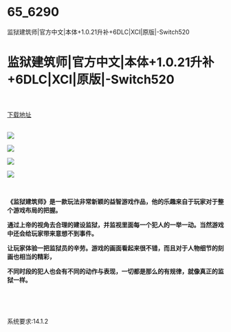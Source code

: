 # 65_6290
监狱建筑师|官方中文|本体+1.0.21升补+6DLC|XCI|原版|-Switch520
# 监狱建筑师|官方中文|本体+1.0.21升补+6DLC|XCI|原版|-Switch520
 <br/></br>
[下载地址](https://www.switch520.cc/article/6290 "下载地址")
<br/></br>

<p><strong><img src="https://www.switch520.cc/muke_img/upload_art_editor_20200926-1_b55b2c486a045be4d9e22498a279fb06.jpg"></strong></p>
<p><strong><img src="https://www.switch520.cc/muke_img/upload_art_editor_20200926-1_c02ca6a703922930f5ab76bc8a13cb54.jpg"></strong></p>
<p><strong><img src="https://www.switch520.cc/muke_img/upload_art_editor_20200926-1_fc3f721635e85c0e76409661a4b024c6.jpg"></strong></p>
<p><strong><img src="https://www.switch520.cc/muke_img/upload_art_editor_20200926-1_0a96203b9e86ed2df98294242087a205.jpg"></strong></p>
<p>&nbsp;</p>
<p><strong> 《监狱建筑师》是一款玩法非常新颖的益智游戏作品，他的乐趣来自于玩家对于整个游戏布局的把握。</strong></p>
<p><strong>通过上帝的视角去合理的建设监狱，并监视里面每一个犯人的一举一动。当然游戏中还会给玩家带来意想不到事件。</strong></p>
<p><strong>让玩家体验一把监狱员的辛劳。游戏的画面看起来很不错，而且对于人物细节的刻画也相当的精彩，</strong></p>
<p><strong>不同时段的犯人也会有不同的动作与表现，一切都是那么的有规律，就像真正的监狱一样。</strong></p>
<p>&nbsp;</p>
<p>&nbsp;</p>
<p>系统要求:14.1.2</p>



